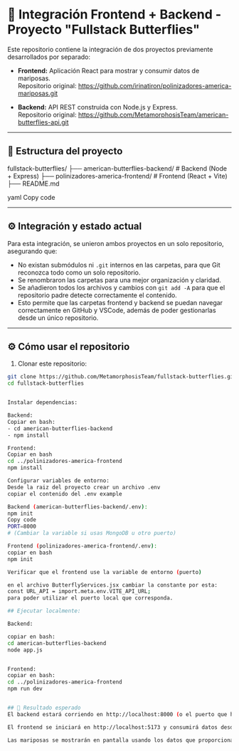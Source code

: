 # 🧩 Integración Frontend + Backend - Proyecto "Fullstack Butterflies"

Este repositorio contiene la integración de dos proyectos previamente desarrollados por separado:

- **Frontend:** Aplicación React para mostrar y consumir datos de mariposas.  
  Repositorio original: https://github.com/irinatiron/polinizadores-america-mariposas.git

- **Backend:** API REST construida con Node.js y Express.  
  Repositorio original: https://github.com/MetamorphosisTeam/american-butterflies-api.git

---

## 📁 Estructura del proyecto

fullstack-butterflies/
├── american-butterflies-backend/ # Backend (Node + Express)
├── polinizadores-america-frontend/ # Frontend (React + Vite)
├── README.md

yaml
Copy code

---

## ⚙️ Integración y estado actual

Para esta integración, se unieron ambos proyectos en un solo repositorio, asegurando que:

- No existan submódulos ni `.git` internos en las carpetas, para que Git reconozca todo como un solo repositorio.
- Se renombraron las carpetas para una mejor organización y claridad.
- Se añadieron todos los archivos y cambios con `git add -A` para que el repositorio padre detecte correctamente el contenido.
- Esto permite que las carpetas frontend y backend se puedan navegar correctamente en GitHub y VSCode, además de poder gestionarlas desde un único repositorio.

---

## ⚙️ Cómo usar el repositorio

1. Clonar este repositorio:

```bash
git clone https://github.com/MetamorphosisTeam/fullstack-butterflies.git
cd fullstack-butterflies


Instalar dependencias:

Backend:
Copiar en bash:
- cd american-butterflies-backend
- npm install

Frontend:
Copiar en bash
cd ../polinizadores-america-frontend
npm install

Configurar variables de entorno:
Desde la raiz del proyecto crear un archivo .env 
copiar el contenido del .env example

Backend (american-butterflies-backend/.env):
npm init
Copy code
PORT=8000
# (Cambiar la variable si usas MongoDB u otro puerto)

Frontend (polinizadores-america-frontend/.env):
copiar en bash
npm init

Verificar que el frontend use la variable de entorno (puerto) 

en el archivo ButterflyServices.jsx cambiar la constante por esta:
const URL_API = import.meta.env.VITE_API_URL;
para poder utilizar el puerto local que corresponda.

## Ejecutar localmente:

Backend:

copiar en bash:
cd american-butterflies-backend
node app.js


Frontend:
copiar en bash:
cd ../polinizadores-america-frontend
npm run dev


## 🧪 Resultado esperado
El backend estará corriendo en http://localhost:8000 (o el puerto que hayas configurado).

El frontend se iniciará en http://localhost:5173 y consumirá datos desde el backend.

Las mariposas se mostrarán en pantalla usando los datos que proporciona la API.

